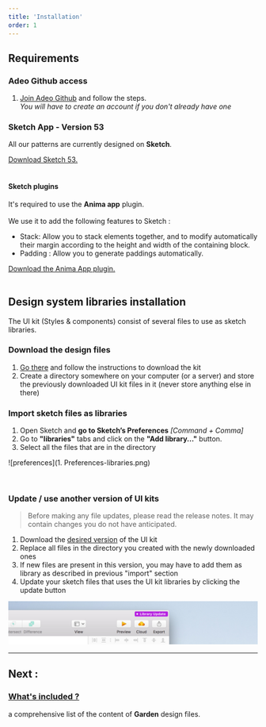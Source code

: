 ```yaml
---
title: 'Installation'
order: 1
---
```


## Requirements

### Adeo Github access

1. [Join Adeo Github](https://adeo.github.io/join/) and follow the steps.</br>
   _You will have to create an account if you don't already have one_

### Sketch App - Version 53

All our patterns are currently designed on **Sketch**. <br>

[Download Sketch 53.](https://www.sketchapp.com/updates/#version-53)
<br>
<br>

#### Sketch plugins

It's required to use the **Anima app** plugin.<br>
<br>
We use it to add the following features to Sketch :

- Stack: Allow you to stack elements together, and to modify automatically their margin according to the height and width of the containing block.
- Padding : Allow you to generate paddings automatically.

[Download the Anima App plugin.](https://www.animaapp.com/layout)
<br>
<br>

## Design system libraries installation

The UI kit (Styles & components) consist of several files to use as sketch libraries.

### Download the design files

1. [Go there](https://github.com/adeo/design-system--design-files/) and follow the instructions to download the kit
2. Create a directory somewhere on your computer (or a server) and store the previously downloaded UI kit files in it (never store anything else in there)

### Import sketch files as libraries

1. Open Sketch and **go to Sketch’s Preferences** _[Command + Comma]_
2. Go to **"libraries"** tabs and click on the **"Add library..."** button.
3. Select all the files that are in the directory

<div style="max-width:350px;">

![preferences](1. Preferences-libraries.png)

</div>

<br>

### Update / use another version of UI kits

> Before making any file updates, please read the release notes. It may contain changes you do not have anticipated.

1. Download the [desired version](https://github.com/adeo/design-system--design-files/releases) of the UI kit
2. Replace all files in the directory you created with the newly downloaded ones
3. If new files are present in this version, you may have to add them as library as described in previous "import" section
4. Update your sketch files that uses the UI kit libraries by clicking the update button

![sketch update](library-update.jpg)

---

## Next :

### [What's included ?](whatsIncluded/)

a comprehensive list of the content of **Garden** design files.
